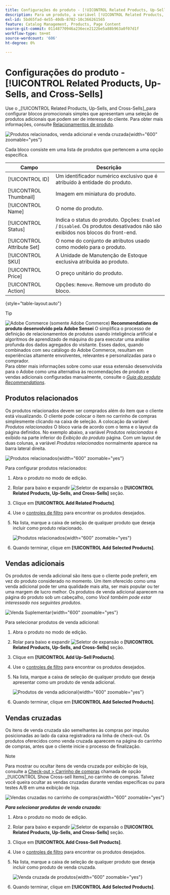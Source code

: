 ```yaml
---
title: Configurações do produto - [!UICONTROL Related Products, Up-Sells, and Cross-Sells]
description: Para um produto, a variável [!UICONTROL Related Products, Up-Sells, and Cross-Sells] as configurações definem blocos promocionais simples na página do produto que destacam uma seleção de produtos adicionais.
exl-id: 5bd65fad-4e55-40db-8702-10c366261565
feature: Catalog Management, Products, Page Content
source-git-commit: 01148770946a236ece2122be5a88b963a0f07d1f
workflow-type: tm+mt
source-wordcount: '606'
ht-degree: 0%

---
```


# Configurações do produto - [!UICONTROL Related Products, Up-Sells, and Cross-Sells]

Use o _[!UICONTROL Related Products, Up-Sells, and Cross-Sells]_para configurar blocos promocionais simples que apresentam uma seleção de produtos adicionais que podem ser de interesse do cliente. Para obter mais informações, consulte [Relacionamentos de produto](../merchandising-promotions/product-relationships.md).

![Produtos relacionados, venda adicional e venda cruzada](./assets/product-related-up-sell-cross-sell.png){width="600" zoomable="yes"}

Cada bloco consiste em uma lista de produtos que pertencem a uma opção específica.

| Campo | Descrição |
|--- |--- |
| [!UICONTROL ID] | Um identificador numérico exclusivo que é atribuído à entidade do produto. |
| [!UICONTROL Thumbnail] | Imagem em miniatura do produto. |
| [!UICONTROL Name] | O nome do produto. |
| [!UICONTROL Status] | Indica o status do produto. Opções: `Enabled` / `Disabled`. Os produtos desativados não são exibidos nos blocos do front-end. |
| [!UICONTROL Attribute Set] | O nome do conjunto de atributos usado como modelo para o produto. |
| [!UICONTROL SKU] | A Unidade de Manutenção de Estoque exclusiva atribuída ao produto. |
| [!UICONTROL Price] | O preço unitário do produto. |
| [!UICONTROL Action] | Opções: `Remove`. Remove um produto do bloco. |

{style="table-layout:auto"}

>[!TIP]
>
>![Adobe Commerce](../assets/adobe-logo.svg) (somente Adobe Commerce) **Recommendations de produto desenvolvido pela Adobe Sensei** O simplifica o processo de definição de relacionamentos de produtos usando inteligência artificial e algoritmos de aprendizado de máquina do para executar uma análise profunda dos dados agregados do visitante. Esses dados, quando combinados com seu catálogo do Adobe Commerce, resultam em experiências altamente envolventes, relevantes e personalizadas para o comprador.
><br/>
>Para obter mais informações sobre como usar essa extensão desenvolvida para o Adobe como uma alternativa às recomendações de produto e vendas adicionais configuradas manualmente, consulte o _[Guia do produto Recommendations](https://experienceleague.adobe.com/docs/commerce-merchant-services/product-recommendations/guide-overview.html)_.

## Produtos relacionados

Os produtos relacionados devem ser comprados além do item que o cliente está visualizando. O cliente pode colocar o item no carrinho de compras simplesmente clicando na caixa de seleção. A colocação da variável _Produtos relacionados_ O bloco varia de acordo com o tema e o layout da página definidos. No exemplo abaixo, a variável _Produtos relacionados_ é exibido na parte inferior do _Exibição do produto_ página. Com um layout de duas colunas, a variável _Produtos relacionados_ normalmente aparece na barra lateral direita.

![Produtos relacionados](./assets/storefront-product-related-products.png){width="600" zoomable="yes"}

Para configurar produtos relacionados:

1. Abra o produto no modo de edição.

1. Rolar para baixo e expandir ![Seletor de expansão](../assets/icon-display-expand.png) o **[!UICONTROL Related Products, Up-Sells, and Cross-Sells]** seção.

1. Clique em **[!UICONTROL Add Related Products]**.

1. Use o [controles de filtro](../getting-started/admin-grid-controls.md) para encontrar os produtos desejados.

1. Na lista, marque a caixa de seleção de qualquer produto que deseja incluir como produto relacionado.

   ![Produtos relacionados](./assets/products-related-add.png){width="600" zoomable="yes"}

1. Quando terminar, clique em **[!UICONTROL Add Selected Products]**.

## Vendas adicionais

Os produtos de venda adicional são itens que o cliente pode preferir, em vez do produto considerado no momento. Um item oferecido como uma venda adicional pode ter uma qualidade mais alta, ser mais popular ou ter uma margem de lucro melhor. Os produtos de venda adicional aparecem na página do produto sob um cabeçalho, como _Você também pode estar interessado nos seguintes produtos_.

![Venda Suplementar](./assets/storefront-product-upsell.png){width="600" zoomable="yes"}

Para selecionar produtos de venda adicional:

1. Abra o produto no modo de edição.

1. Rolar para baixo e expandir ![Seletor de expansão](../assets/icon-display-expand.png) o **[!UICONTROL Related Products, Up-Sells, and Cross-Sells]** seção.

1. Clique em **[!UICONTROL Add Up-Sell Products]**.

1. Use o [controles de filtro](../getting-started/admin-grid-controls.md) para encontrar os produtos desejados.

1. Na lista, marque a caixa de seleção de qualquer produto que deseja apresentar como um produto de venda adicional.

   ![Produtos de venda adicional](./assets/product-up-sell-add.png){width="600" zoomable="yes"}

1. Quando terminar, clique em **[!UICONTROL Add Selected Products]**.

## Vendas cruzadas

Os itens de venda cruzada são semelhantes às compras por impulso posicionadas ao lado da caixa registradora na linha de check-out. Os produtos oferecidos como venda cruzada aparecem na página do carrinho de compras, antes que o cliente inicie o processo de finalização.

>[!NOTE]
>
>Para mostrar ou ocultar itens de venda cruzada por exibição de loja, consulte a [Check-out > Carrinho de compras](../configuration-reference/sales/checkout.md) chamada de opção _[!UICONTROL Show Cross-sell Items]_no carrinho de compras. Talvez você queira ocultar as vendas cruzadas durante vendas específicas ou para testes A/B em uma exibição de loja.

![Vendas cruzadas no carrinho de compras](./assets/storefront-cart-cross-sells.png){width="600" zoomable="yes"}

**_Para selecionar produtos de venda cruzada:_**

1. Abra o produto no modo de edição.

1. Rolar para baixo e expandir ![Seletor de expansão](../assets/icon-display-expand.png) o **[!UICONTROL Related Products, Up-Sells, and Cross-Sells]** seção.

1. Clique em **[!UICONTROL Add Cross-Sell Products]**.

1. Use o [controles de filtro](../getting-started/admin-grid-controls.md) para encontrar os produtos desejados.

1. Na lista, marque a caixa de seleção de qualquer produto que deseja incluir como produto de venda cruzada.

   ![Venda cruzada de produtos](./assets/product-cross-sell-add.png){width="600" zoomable="yes"}

1. Quando terminar, clique em **[!UICONTROL Add Selected Products]**.
